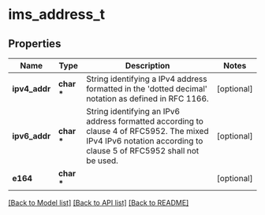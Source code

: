 # ims_address_t

## Properties
Name | Type | Description | Notes
------------ | ------------- | ------------- | -------------
**ipv4_addr** | **char \*** | String identifying a IPv4 address formatted in the &#39;dotted decimal&#39; notation as defined in RFC 1166.  | [optional] 
**ipv6_addr** | **char \*** | String identifying an IPv6 address formatted according to clause 4 of RFC5952. The mixed IPv4 IPv6 notation according to clause 5 of RFC5952 shall not be used.  | [optional] 
**e164** | **char \*** |  | [optional] 

[[Back to Model list]](../README.md#documentation-for-models) [[Back to API list]](../README.md#documentation-for-api-endpoints) [[Back to README]](../README.md)


